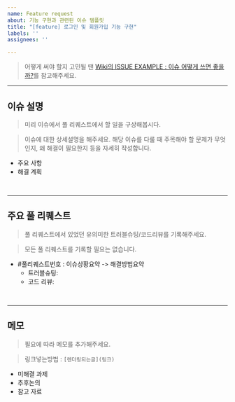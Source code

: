```yaml
---
name: Feature request
about: 기능 구현과 관련된 이슈 템플릿
title: "[feature] 로그인 및 회원가입 기능 구현"
labels: ''
assignees: ''

---
```


>어떻게 써야 할지 고민될 땐 [Wiki의 ISSUE EXAMPLE : 이슈 어떻게 쓰면 좋을까?](https://github.com/Kernel360/KDEV4-VIVIM-BE/wiki/ISSUE-EXAMPLE-:-%EC%9D%B4%EC%8A%88-%EC%96%B4%EB%96%BB%EA%B2%8C-%EC%93%B0%EB%A9%B4-%EC%A2%8B%EC%9D%84%EA%B9%8C%3F)를 참고해주세요.

---

## 이슈 설명

> 미리 이슈에서 풀 리퀘스트에서 할 일을 구상해봅시다.

> 이슈에 대한 상세설명을 해주세요. 해당 이슈를 다룰 때 주목해야 할 문제가 무엇인지, 왜 해결이 필요한지 등을 자세히 작성합니다.

- 주요 사항
- 해결 계획

<br>

---

## 주요 풀 리퀘스트
> 풀 리퀘스트에서 있었던 유의미한 트러블슈팅/코드리뷰를 기록해주세요.

> 모든 풀 리퀘스트를 기록할 필요는 없습니다.

- #풀리퀘스트번호 : 이슈상황요약 -> 해결방법요약
  - 트러블슈팅: 
  - 코드 리뷰:

<br>

---

## 메모
> 필요에 따라 메모를 추가해주세요.

>링크넣는방법 : ```[렌더링되는글](링크)```

- 미해결 과제
- 추후논의
- 참고 자료